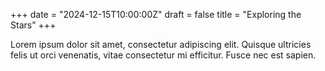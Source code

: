 +++
date = "2024-12-15T10:00:00Z"
draft = false
title = "Exploring the Stars"
+++

Lorem ipsum dolor sit amet, consectetur adipiscing elit. Quisque ultricies felis ut orci venenatis, vitae consectetur mi efficitur. Fusce nec est sapien.
